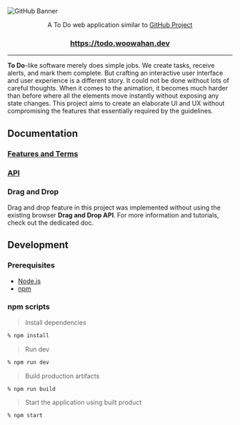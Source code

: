 ![GitHub Banner](https://user-images.githubusercontent.com/19797697/87855228-d0c00300-c951-11ea-885e-6e3fbaac12b1.png)

<p align="center">A To Do web application similar to <a href="https://github.com/features/project-management">GitHub Project</a></p>

<h3 align="center">
  <a href="https://todo.woowahan.dev">https://todo.woowahan.dev</a>
</h3>

---

**To Do**-like software merely does simple jobs. We create tasks, receive alerts, and mark them complete. But crafting an interactive user interface and user experience is a different story. It could not be done without lots of careful thoughts. When it comes to the animation, it becomes much harder than before where all the elements move instantly without exposing any state changes. This project aims to create an elaborate UI and UX without compromising the features that essentially required by the guidelines.

## Documentation

### [Features and Terms](https://github.com/woowa-techcamp-2020/todo-14/issues/2)

### [API](https://github.com/woowa-techcamp-2020/todo-14/issues/13)

### Drag and Drop

Drag and drop feature in this project was implemented without using the existing browser **Drag and Drop API**. For more information and tutorials, check out the dedicated doc.

## Development

### Prerequisites

- [Node.js](https://nodejs.org/)
- [npm](https://www.npmjs.com/)

### npm scripts

> Install dependencies

```zsh
% npm install
```

> Run dev

```zsh
% npm run dev
```

> Build production artifacts

```zsh
% npm run build
```

> Start the application using built product

```zsh
% npm start
```
